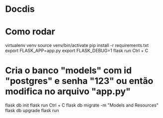 # Docdis

# Como rodar

virtualenv venv
source venv/bin/activate
pip install -r requirements.txt
export FLASK_APP=app.py
export FLASK_DEBUG=1
flask run
Ctrl + C

# Cria o banco "models" com id "postgres" e senha "123" ou então modifica no arquivo "app.py"

flask db init
flask run
Ctrl + C
flask db migrate -m "Models and Resources"
flask db upgrade
flask run
